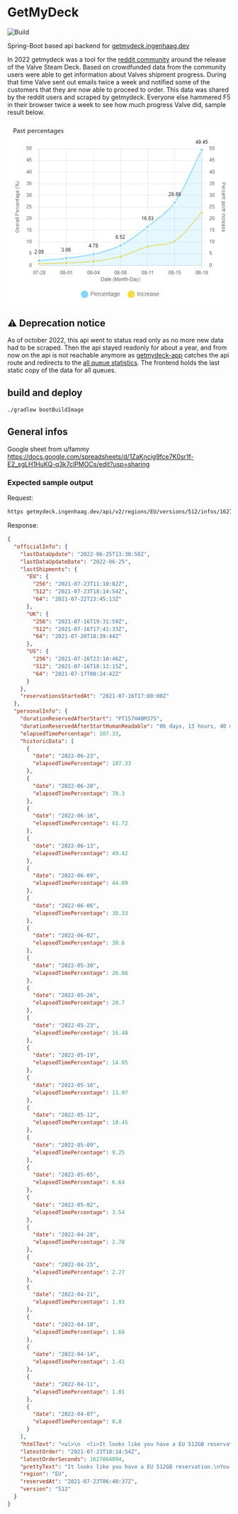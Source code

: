 # GetMyDeck

![Build](https://github.com/chrisingenhaag/getmydeck/actions/workflows/gradle-build.yml/badge.svg?branch=main)

Spring-Boot based api backend for [getmydeck.ingenhaag.dev](https://getmydeck.ingenhaag.dev)

In 2022 getmydeck was a tool for the [reddit community](https://www.reddit.com/search/?q=getmydeck&type=link&sort=new) around the release of the Valve Steam Deck. Based on crowdfunded data from
the community users were able to get information about Valves shipment progress. During that time Valve sent out emails
twice a week and notified some of the customers that they are now able to proceed to order. This data was shared by the reddit users and scraped
by getmydeck. Everyone else hammered F5 in their browser twice a week to see how much progress Valve did, sample result below.

![getmydeck sample restul](https://github.com/chrisingenhaag/getmydeck-app/blob/main/doc/sample-result.png?raw=true)

## :warning: Deprecation notice

As of october 2022, this api went to status read only as no more new data had to be scraped. Then the api stayed readonly for about a year, and from now on the api is not reachable anymore as
[getmydeck-app](https://github.com/chrisingenhaag/getmydeck-app) catches the api route and redirects to the [all queue statistics](https://getmydeck.ingenhaag.dev/statistics).
The frontend holds the last static copy of the data for all queues.


## build and deploy

```bash
./gradlew bootBuildImage
```

## General infos

Google sheet from u/fammy https://docs.google.com/spreadsheets/d/1ZaKncig9fce7K0sr1f-E2_sgLH1HuKQ-q3k7clPMOCs/edit?usp=sharing

### Expected sample output

Request:

```bash
https getmydeck.ingenhaag.dev/api/v2/regions/EU/versions/512/infos/1627022437
```

Response:

```json
{
  "officialInfo": {
    "lastDataUpdate": "2022-06-25T13:30:50Z",
    "lastDataUpdateDate": "2022-06-25",
    "lastShipments": {
      "EU": {
        "256": "2021-07-23T11:10:02Z",
        "512": "2021-07-23T18:14:54Z",
        "64": "2021-07-22T23:45:13Z"
      },
      "UK": {
        "256": "2021-07-16T19:31:59Z",
        "512": "2021-07-16T17:41:33Z",
        "64": "2021-07-20T18:39:44Z"
      },
      "US": {
        "256": "2021-07-16T23:10:46Z",
        "512": "2021-07-16T18:12:15Z",
        "64": "2021-07-17T00:24:42Z"
      }
    },
    "reservationsStartedAt": "2021-07-16T17:00:00Z"
  },
  "personalInfo": {
    "durationReservedAfterStart": "PT157H40M37S",
    "durationReservedAfterStartHumanReadable": "06 days, 13 hours, 40 minutes and 37 seconds",
    "elapsedTimePercentage": 107.33,
    "historicData": [
      {
        "date": "2022-06-23",
        "elapsedTimePercentage": 107.33
      },
      {
        "date": "2022-06-20",
        "elapsedTimePercentage": 78.3
      },
      {
        "date": "2022-06-16",
        "elapsedTimePercentage": 61.72
      },
      {
        "date": "2022-06-13",
        "elapsedTimePercentage": 49.42
      },
      {
        "date": "2022-06-09",
        "elapsedTimePercentage": 44.09
      },
      {
        "date": "2022-06-06",
        "elapsedTimePercentage": 38.33
      },
      {
        "date": "2022-06-02",
        "elapsedTimePercentage": 30.6
      },
      {
        "date": "2022-05-30",
        "elapsedTimePercentage": 26.86
      },
      {
        "date": "2022-05-26",
        "elapsedTimePercentage": 20.7
      },
      {
        "date": "2022-05-23",
        "elapsedTimePercentage": 16.48
      },
      {
        "date": "2022-05-19",
        "elapsedTimePercentage": 14.05
      },
      {
        "date": "2022-05-16",
        "elapsedTimePercentage": 11.97
      },
      {
        "date": "2022-05-12",
        "elapsedTimePercentage": 10.45
      },
      {
        "date": "2022-05-09",
        "elapsedTimePercentage": 9.25
      },
      {
        "date": "2022-05-05",
        "elapsedTimePercentage": 6.64
      },
      {
        "date": "2022-05-02",
        "elapsedTimePercentage": 3.54
      },
      {
        "date": "2022-04-28",
        "elapsedTimePercentage": 2.78
      },
      {
        "date": "2022-04-25",
        "elapsedTimePercentage": 2.27
      },
      {
        "date": "2022-04-21",
        "elapsedTimePercentage": 1.93
      },
      {
        "date": "2022-04-18",
        "elapsedTimePercentage": 1.68
      },
      {
        "date": "2022-04-14",
        "elapsedTimePercentage": 1.41
      },
      {
        "date": "2022-04-11",
        "elapsedTimePercentage": 1.01
      },
      {
        "date": "2022-04-07",
        "elapsedTimePercentage": 0.8
      }
    ],
    "htmlText": "<ul>\n  <li>It looks like you have a EU 512GB reservation</li>\n  <li>You reserved your deck 06 days, 13 hours, 40 minutes and 37 seconds after pre-orders opened</li>\n  <li>07 days, 01 hours, 14 minutes and 54 seconds of orders have been processed</li>\n  <li>You're 107.33 % of the way there</li>\n  <li>Apparently someone was already able to order with a later reservation time than yours</li>\n  <li>You should have received your mail from valve!</li>\n</ul>",
    "latestOrder": "2021-07-23T18:14:54Z",
    "latestOrderSeconds": 1627064094,
    "prettyText": "It looks like you have a EU 512GB reservation.\nYou reserved your deck 06 days, 13 hours, 40 minutes and 37 seconds after pre-orders opened.\n07 days, 01 hours, 14 minutes and 54 seconds of orders have been processed. This is 107.33 % so you should have received your order information from valve.\nCheck your mail and spam folder!",
    "region": "EU",
    "reservedAt": "2021-07-23T06:40:37Z",
    "version": "512"
  }
}
```
